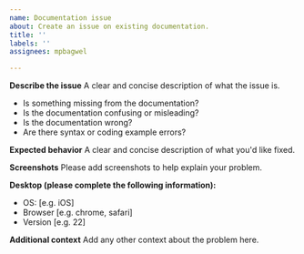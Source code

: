 ```yaml
---
name: Documentation issue
about: Create an issue on existing documentation.
title: ''
labels: ''
assignees: mpbagwel

---
```


**Describe the issue**
A clear and concise description of what the issue is. 

- Is something missing from the documentation?
- Is the documentation confusing or misleading?
- Is the documentation wrong?
- Are there syntax or coding example errors?

**Expected behavior**
A clear and concise description of what you'd like fixed.

**Screenshots**
Please add screenshots to help explain your problem.

**Desktop (please complete the following information):**
 - OS: [e.g. iOS]
 - Browser [e.g. chrome, safari]
 - Version [e.g. 22]
 
**Additional context**
Add any other context about the problem here.
